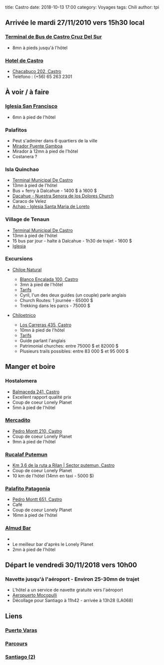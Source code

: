 title: Castro
date: 2018-10-13 17:00
category: Voyages
tags: Chili
author: tpi


## Arrivée le mardi 27/11/2010 vers 15h30 local

### [Terminal de Bus de Castro Cruz Del Sur](https://www.google.fr/maps/place/Terminal+De+Buses+Cruz+Del+Sur+Castro/@-42.4806087,-73.7688856,16z/data=!4m8!1m2!2m1!1scastro+terminal+buses!3m4!1s0x962219e43c892293:0x9bb2fb755fa54bda!8m2!3d-42.4806087!4d-73.7645082)

* 8mn à pieds jusqu'à l'hôtel

### [Hotel de Castro](http://www.hosteriadecastro.cl/)

* [Chacabuco 202, Castro](https://www.google.fr/maps/place/Hotel+de+Castro/@-42.4841029,-73.7640052,17z/data=!3m1!4b1!4m7!3m6!1s0x962219eec190bb13:0x4fa5be209e749cc3!5m1!1s2018-10-28!8m2!3d-42.4841069!4d-73.7618165)
* Teléfono : (+56) 65 263 2301 

## À voir / à faire

### [Iglesia San Francisco](https://www.google.fr/maps/place/san+francisco+Church/@-42.4816915,-73.7637382,17z/data=!4m12!1m6!3m5!1s0x962219e5b4f6d357:0x73b775dd79fe9aa5!2ssan+francisco+Church!8m2!3d-42.481627!4d-73.763723!3m4!1s0x962219e5b4f6d357:0x73b775dd79fe9aa5!8m2!3d-42.481627!4d-73.763723)
* 6mn à pied de l'hôtel

### Palafitos
* Peut s'admirer dans 6 quartiers de la ville
* [Mirador Puente Gamboa](https://www.google.fr/maps/place/Mirador+Gamboa/@-42.4813089,-73.770581,17z/data=!4m12!1m6!3m5!1s0x962219e76800bdab:0xcd5bbd14594f00ca!2sMirador+Gamboa!8m2!3d-42.4813089!4d-73.770581!3m4!1s0x962219e76800bdab:0xcd5bbd14594f00ca!8m2!3d-42.4813089!4d-73.770581)
* Mirador à 12mn à pied de l'hôtel 
* Costanera ?

### Isla Quinchao
* [Terminal Municipal De Castro](https://www.google.fr/maps/place/Terminal+Municipal+De+Castro/@-42.4795784,-73.7659128,17z/data=!4m13!1m5!2m4!1sterminal+buses+castro!5m2!5m1!1s2018-11-23!3m6!1s0x962219e384613d25:0x18bb51df1e448cdf!5m1!1s2018-11-23!8m2!3d-42.478556!4d-73.76294)
* 13mn à pied de l'hôtel
* Bus + ferry à Dalcahue - 1400 $ à 1600 $
* [Dacahue - Nuestra Senora de los Dolores Church](https://www.tripadvisor.fr/Attraction_Review-g3468256-d318257-Reviews-Nuestra_Senora_de_los_Dolores_Church-Dalcahue_Isla_Chiloe_Los_Lagos_Region.html)
* Caraco de Velez
* [Achao - Iglesia Santa Maria de Loreto](https://www.tripadvisor.fr/Attraction_Review-g303671-d318255-Reviews-Iglesia_Santa_Maria_de_Loreto-Isla_Chiloe_Los_Lagos_Region.html)

### Village de Tenaun
* [Terminal Municipal De Castro](https://www.google.fr/maps/place/Terminal+Municipal+De+Castro/@-42.4795784,-73.7659128,17z/data=!4m13!1m5!2m4!1sterminal+buses+castro!5m2!5m1!1s2018-11-23!3m6!1s0x962219e384613d25:0x18bb51df1e448cdf!5m1!1s2018-11-23!8m2!3d-42.478556!4d-73.76294)
* 13mn à pied de l'hôtel
* 15 bus par jour - halte à Dalcahue - 1h30 de trajet - 1600 $
* [Iglesia](https://www.tripadvisor.fr/Attraction_Review-g3468256-d7186298-Reviews-Iglesia_de_Tenaun-Dalcahue_Isla_Chiloe_Los_Lagos_Region.html)

### Excursions
* [Chiloe Natural](http://www.chiloenatural.cl/?lang=en)
    * [Blanco Encalada 100, Castro](https://www.google.fr/maps/place/Chiloe+Natural+Turismo/@-42.4825821,-73.7605273,17z/data=!4m16!1m8!3m7!1s0x962219e544682a21:0x88502422beb6d1b9!2sChiloe+Natural+Turismo!5m1!1s2018-11-23!8m2!3d-42.482637!4d-73.7605648!3m6!1s0x962219e544682a21:0x88502422beb6d1b9!5m1!1s2018-11-23!8m2!3d-42.482637!4d-73.7605648)
    * 3mn à pied de l'hôtel
    * [Tarifs](http://www.chiloenatural.cl/wp-content/uploads/2017/07/TARIFARIO-CHILOE-NATURAL-2017-18ENG.pdf)
    * Cyril, l'un des deux guides (un couple) parle anglais
    * Church Routes: 1 journée - 65000 $
    * Trekking dans les parcs - 75000 $

* [Chiloetnico](http://www.chiloetnico.cl/)
    * [Los Carreras 435, Castro](https://www.google.fr/maps/place/Chilo%C3%A9tnico/@-42.4813363,-73.7667221,17z/data=!4m16!1m8!3m7!1s0x962219e6920102e1:0x569ca02f9c32906!2sChilo%C3%A9tnico!5m1!1s2018-11-23!8m2!3d-42.4812986!4d-73.7665538!3m6!1s0x962219e6920102e1:0x569ca02f9c32906!5m1!1s2018-11-23!8m2!3d-42.4812986!4d-73.7665538)
    * 10mn à pied de l'hôtel
    * [Tarifs](http://www.chiloetnico.cl/wp-content/uploads/2018/09/tarifas-ingles.pdf)
    * Guide parlant l'anglais
    * Patrimonial churches: entre 75000 $ et 82000 $
    * Plusieurs trails possibles: entre 83 000 $ et 95 000 $


## Manger et boire

### Hostalomera
* [Balmaceda 241, Castro](https://www.google.fr/maps/place/Balmaceda+241,+Castro,+Regi%C3%B3n+de+los+Lagos,+Chili/@-42.4835428,-73.7651352,17z/data=!4m13!1m7!3m6!1s0x962219e5fc618603:0xbb94ab2ae17da80c!2sBalmaceda+241,+Castro,+Regi%C3%B3n+de+los+Lagos,+Chili!3b1!8m2!3d-42.483673!4d-73.7649874!3m4!1s0x962219e5fc618603:0xbb94ab2ae17da80c!8m2!3d-42.483673!4d-73.7649874)
* Excellent rapport qualité prix
* Coup de coeur Lonely Planet
* 5mn à pied de l'hôtel

### [Mercadito](https://www.tripadvisor.fr/Restaurant_Review-g317804-d3699460-Reviews-Mercadito-Castro_Isla_Chiloe_Los_Lagos_Region.html)
* [Pedro Montt 210, Castro](https://www.google.fr/maps/place/El+Mercadito+de+Chilo%C3%A9/@-42.4793833,-73.7627506,17z/data=!3m1!4b1!4m5!3m4!1s0x962219e4bb0ac893:0x4e0473bf6e49d021!8m2!3d-42.4793873!4d-73.7605619)
* Coup de coeur Lonely Planet
* 9mn à pied de l'hôtel

### [Rucalaf Putemun](https://www.tripadvisor.fr/Restaurant_Review-g317804-d4591072-Reviews-Rucalaf_Putemun-Castro_Isla_Chiloe_Los_Lagos_Region.html)
* [Km 3,6 de la ruta a Rilan | Sector putemun, Castro](https://www.google.fr/maps/place/Restaurant+Rucalaf/@-42.45118,-73.7892428,13z/data=!4m5!3m4!1s0x962216dc4293f7d5:0x1303d363e62386a6!8m2!3d-42.418448!4d-73.7337444)
* Coup de coeur Lonely Planet
* 10 km de l'hôtel (14mn en taxi - 5000 $)

### [Palafito Patagonia](https://www.tripadvisor.fr/Restaurant_Review-g317804-d5860279-Reviews-Palafito_Patagonia-Castro_Isla_Chiloe_Los_Lagos_Region.html)
* [Pedro Montt 651, Castro](https://www.google.fr/maps/place/Caf%C3%A9+Palafito+Patagonia/@-42.474853,-73.7637107,17z/data=!3m1!4b1!4m5!3m4!1s0x962219e2916f8fcb:0x3887153bb17ac624!8m2!3d-42.474857!4d-73.761522)
* Café
* Coup de coeur Lonely Planet
* 16mn à pied de l'hôtel

### [Almud Bar](https://www.tripadvisor.fr/Restaurant_Review-g317804-d7057155-Reviews-Almud_Bar-Castro_Isla_Chiloe_Los_Lagos_Region.html)
* [](https://www.google.fr/maps/place/Almud+bar/@-42.4825684,-73.7640933,17z/data=!3m1!4b1!4m5!3m4!1s0x962219e572f8415f:0x52a5577ac925cc0a!8m2!3d-42.4825724!4d-73.7619046)
* Le meilleur bar d'après le Lonely Planet
* 2mn à pied de l'hôtel


## Départ le vendredi 30/11/2018 vers 10h00

### Navette jusqu'à l'aéroport - Environ 25-30mn de trajet

* L'hôtel a un service de navette gratuite vers l'aéroport
* [Aeropuerto Mocopulli](https://www.google.fr/maps/place/Aeropuerto+Mocopulli,+Dalcahue/@-42.3482414,-73.7378369,14z/data=!4m5!3m4!1s0x9622130c76277309:0x93e995628224cb6e!8m2!3d-42.3482449!4d-73.7203274)
* Décollage pour Santiago à 11h42 - arrivée à 13h28 (LA068) 

## Liens

### [Puerto Varas](http://tse-tse.org/2018/10/puerto-varas/index.html)

### [Parcours](http://tse-tse.org/2018/10/chili-2018/index.html)

### [Santiago (2)](http://tse-tse.org/2018/10/santiago-2/index.html)
